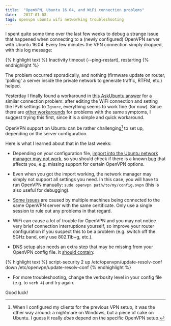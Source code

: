 ```yaml
---
title:  "OpenVPN, Ubuntu 16.04, and WiFi connection problems"
date:   2017-01-08
tags: openvpn ubuntu wifi networking troubleshooting
---
```


I spent quite some time over the last few weeks to debug a strange issue that happened when connecting to a (newly configured) OpenVPN server with Ubuntu 16.04. Every few minutes the VPN connection simply dropped, with this log message:

{%  highlight text %}
Inactivity timeout (--ping-restart), restarting
{% endhighlight %}

The problem occurred sporadically, and nothing (firmware update on router, 'polling' a server inside the private network to generate traffic, RTFM, etc.) helped.

Yesterday I finally found a workaround in [this AskUbuntu answer](http://askubuntu.com/a/689492/284477) for a similar connection problem: after editing the WiFi connection and setting the IPv6 settings to `Ignore`, everything seems to work fine (for now).
Since there are [other workarounds](https://silverdrs.wordpress.com/2015/12/01/openvpn-inactivity-timeout-ping-restart-restarting/) for problems with the same symptoms, I suggest trying this first, since it is a simple and quick workaround.

OpenVPN support on Ubuntu can be rather challenging[^1] to set up, depending on the server configuration. 

Here is what I learned about that in the last weeks:

- Depending on your configuration file, [import into the Ubuntu network manager may not work](http://askubuntu.com/q/760345/284477), so you should check if there is a known [bug](https://bugs.launchpad.net/ubuntu/+source/network-manager-openvpn/+bugs) that affects you, e.g. missing support for certain OpenVPN options.

- Even when you got the import working, the network manager may simply not support all settings you need. In this case, you will have to run OpenVPN manually: `sudo openvpn path/to/my/config.ovpn` (this is also useful for debugging).

- [Some issues](https://silverdrs.wordpress.com/2015/12/01/openvpn-inactivity-timeout-ping-restart-restarting/) are caused by multiple machines being connected to the same OpenVPN server with the same certificate. Only use a single session to rule out any problems in that regard.

- WiFi can cause a lot of trouble for OpenVPN and you may not notice very brief connection interruptions yourself, so improve your router configuration if you suspect this to be a problem (e.g. switch off the 5GHz band, only use 802.11b+g, etc.).

- DNS setup also needs an extra step that may be missing from your OpenVPN config file. It [should contain](http://askubuntu.com/a/845542/284477):

{% highlight text %}
script-security 2
up /etc/openvpn/update-resolv-conf
down /etc/openvpn/update-resolv-conf
{% endhighlight %}

- For more troubleshooting, change the verbosity level in your config file (e.g. to `verb 4`) and try again.

Good luck!

[^1]: When I configured my clients for the previous VPN setup, it was the other way around: a nightmare on Windows, but a piece of cake on Ubuntu. I guess it really *does* depend on the specific OpenVPN setup.